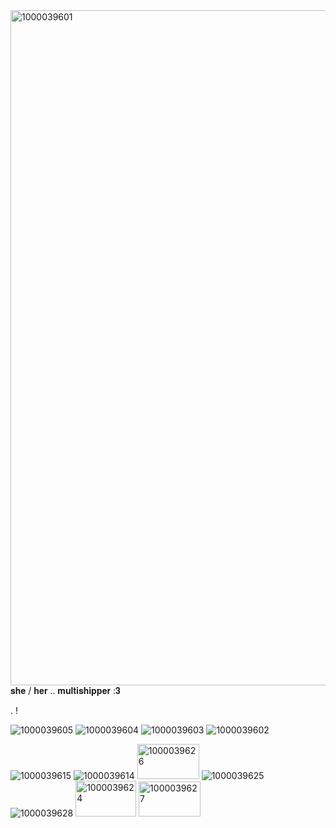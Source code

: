 <img width="1249" height="1080" alt="1000039601" src="https://github.com/user-attachments/assets/21ac8db2-a92d-464e-8c5f-c90de350042e" />
𝐬𝐡𝐞 / 𝐡𝐞𝐫  ..  𝐦𝐮𝐥𝐭𝐢𝐬𝐡𝐢𝐩𝐩𝐞𝐫 :𝟑


. !

![1000039605](https://github.com/user-attachments/assets/63a8b582-754a-461c-a3cd-975595af7de0)
![1000039604](https://github.com/user-attachments/assets/d4ad2849-11c5-451f-ac15-b021b23299e9)
![1000039603](https://github.com/user-attachments/assets/d4c53d10-537c-4066-a233-3d658cf4621e)
![1000039602](https://github.com/user-attachments/assets/9ad36af5-5dd5-4770-8cb9-c06210c89e9e) 


![1000039615](https://github.com/user-attachments/assets/84497d44-80eb-40d6-bda7-4641750408c5)
![1000039614](https://github.com/user-attachments/assets/1fd04272-6601-424f-99db-2639d19701ab)
<img width="99" height="56" alt="1000039626" src="https://github.com/user-attachments/assets/3c90ec05-b69b-44a5-8759-eaafbc688837" />
![1000039625](https://github.com/user-attachments/assets/85e07388-83bc-4ca6-a26c-63e7e134301f)
![1000039628](https://github.com/user-attachments/assets/7f49cb03-471e-41ae-9d5e-603e9c53476a)
<img width="97" height="57" alt="1000039624" src="https://github.com/user-attachments/assets/acf6e794-2fab-43e7-9f34-132fe249692c" />
<img width="99" height="56" alt="1000039627" src="https://github.com/user-attachments/assets/b4a156cc-514a-4e0d-aaba-7f8a1085251a" />
